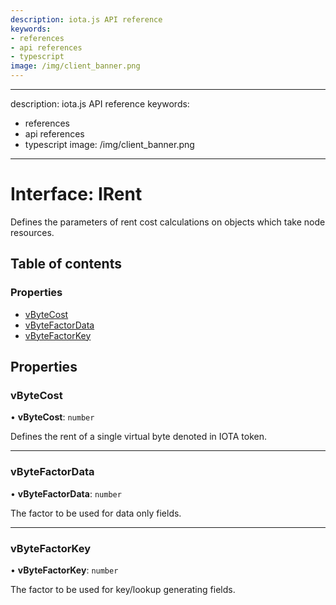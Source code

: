 ```yaml
---
description: iota.js API reference
keywords:
- references
- api references
- typescript
image: /img/client_banner.png
---
```

---
description: iota.js API reference
keywords:
- references
- api references
- typescript
image: /img/client_banner.png
---
# Interface: IRent

Defines the parameters of rent cost calculations on objects which take node resources.

## Table of contents

### Properties

- [vByteCost](IRent.md#vbytecost)
- [vByteFactorData](IRent.md#vbytefactordata)
- [vByteFactorKey](IRent.md#vbytefactorkey)

## Properties

### vByteCost

• **vByteCost**: `number`

Defines the rent of a single virtual byte denoted in IOTA token.

___

### vByteFactorData

• **vByteFactorData**: `number`

The factor to be used for data only fields.

___

### vByteFactorKey

• **vByteFactorKey**: `number`

The factor to be used for key/lookup generating fields.
